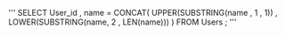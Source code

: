 '''
SELECT    User_id 
        , name = CONCAT(  UPPER(SUBSTRING(name , 1 , 1)) 
                        , LOWER(SUBSTRING(name, 2 , LEN(name))) 
                       )
FROM Users
;
'''
